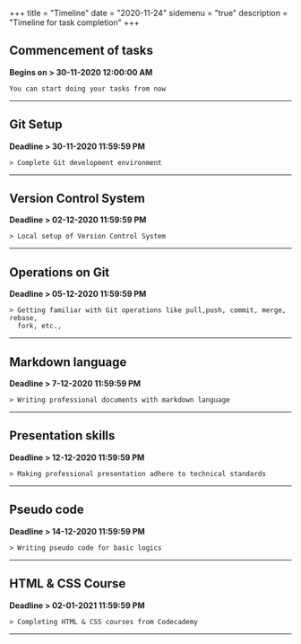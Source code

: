+++
title = "Timeline"
date = "2020-11-24"
sidemenu = "true"
description = "Timeline for task completion"
+++

## Commencement of tasks  
 
**Begins on > 30-11-2020 12:00:00 AM**   

	You can start doing your tasks from now

------

## Git Setup  

**Deadline > 30-11-2020 11:59:59 PM**  

    > Complete Git development environment

------

## Version Control System  

**Deadline > 02-12-2020 11:59:59 PM**  

    > Local setup of Version Control System

------

## Operations on Git  

**Deadline > 05-12-2020 11:59:59 PM**  

    > Getting familiar with Git operations like pull,push, commit, merge, rebase, 
      fork, etc.,

------

## Markdown language  

**Deadline > 7-12-2020 11:59:59 PM**  

    > Writing professional documents with markdown language

------

## Presentation skills  

**Deadline > 12-12-2020 11:59:59 PM**  

    > Making professional presentation adhere to technical standards

------

## Pseudo code  

**Deadline > 14-12-2020 11:59:59 PM**  

    > Writing pseudo code for basic logics

------

## HTML & CSS Course  

**Deadline > 02-01-2021 11:59:59 PM**  

    > Completing HTML & CSS courses from Codecademy

------


